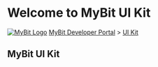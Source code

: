 # Welcome to MyBit UI Kit

 [![MyBit Logo](https://files.mybit.io/mybit-icon-28x28.png)](https://mybit.io/) [MyBit Developer Portal](https://developer.mybit.io/portal/) &gt; [UI Kit](https://developer.mybit.io/ui)

## MyBit UI Kit


